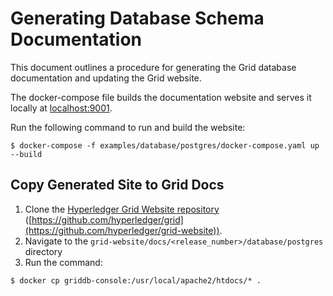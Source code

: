 # Generating Database Schema Documentation

This document outlines a procedure for generating the Grid database
documentation and updating the Grid website.

The docker-compose file builds the documentation website and serves it locally
at [localhost:9001](http://localhost:9001).

Run the following command to run and build the website:

```
$ docker-compose -f examples/database/postgres/docker-compose.yaml up --build
```

## Copy Generated Site to Grid Docs

1. Clone the [Hyperledger Grid Website repository](https://github.com/hyperledger/grid-website)
   ([https://github.com/hyperledger/grid](https://github.com/hyperledger/grid-website)).
1. Navigate to the `grid-website/docs/<release_number>/database/postgres` directory
1. Run the command:
```
$ docker cp griddb-console:/usr/local/apache2/htdocs/* .
```
